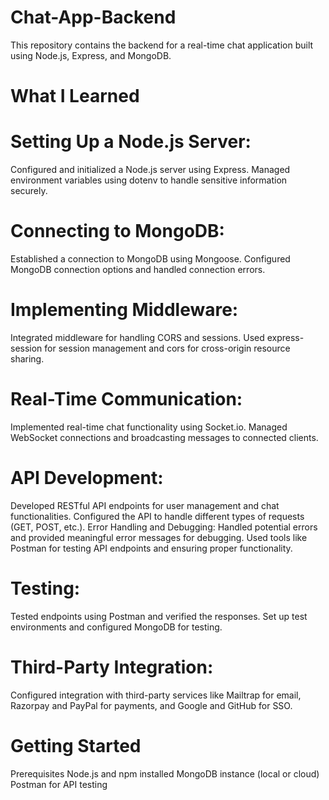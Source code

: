 # Chat-App-Backend
This repository contains the backend for a real-time chat application built using Node.js, Express, and MongoDB.


# What I Learned
# Setting Up a Node.js Server:
Configured and initialized a Node.js server using Express.
Managed environment variables using dotenv to handle sensitive information securely.
# Connecting to MongoDB:
Established a connection to MongoDB using Mongoose.
Configured MongoDB connection options and handled connection errors.
# Implementing Middleware:
Integrated middleware for handling CORS and sessions.
Used express-session for session management and cors for cross-origin resource sharing.
# Real-Time Communication:
Implemented real-time chat functionality using Socket.io.
Managed WebSocket connections and broadcasting messages to connected clients.
# API Development:
Developed RESTful API endpoints for user management and chat functionalities.
Configured the API to handle different types of requests (GET, POST, etc.).
Error Handling and Debugging:
Handled potential errors and provided meaningful error messages for debugging.
Used tools like Postman for testing API endpoints and ensuring proper functionality.
# Testing:
Tested endpoints using Postman and verified the responses.
Set up test environments and configured MongoDB for testing.
# Third-Party Integration:
Configured integration with third-party services like Mailtrap for email, Razorpay and PayPal for payments, and Google and GitHub for SSO.


# Getting Started

Prerequisites
Node.js and npm installed
MongoDB instance (local or cloud)
Postman for API testing
